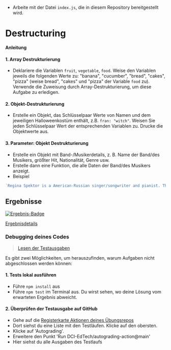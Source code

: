 * Arbeite mit der Datei `index.js`, die in diesem Repository bereitgestellt wird.

# Destructuring

**Anleitung**
#### 1. Array Destrukturierung
* Deklariere die Variablen `fruit`, `vegetable`, `food`. Weise den Variablen jeweils die folgenden Werte zu: "banana", "cucumber", "bread", "cakes", "pizza" (weise bread", "cakes" und "pizza" der Variable `food` zu). Verwende die Zuweisung durch Array-Destrukturierung, um diese Aufgabe zu erledigen.

#### 2. Objekt-Destrukturierung
* Erstelle ein Objekt, das Schlüsselpaar Werte von Namen und dem jeweiligen Halloweenkostüm enthält, z.B. `fran: "witch"`.   Weisen Sie jeden Schlüsselpaar Wert der entsprechenden Variablen zu. Drucke die Objektwerte aus.

#### 3. Parameter: Objekt Destrukturierung
* Erstelle ein Objekt mit Band-/Musikerdetails, z. B. Name der Band/des Musikers, größter Hit, Nationalität, Genre usw.
* Erstelle dann eine Funktion, die alle Daten der Band/des Musikers anzeigt.
* Beispiel
```javascript
`Regina Spektor is a American-Russian singer/songwriter and pianist. The musician sings indie-pop and their greatest hit is "Us"`.
```

[//]: # (autograding info start)
## Ergebnisse
  [![Ergebnis-Badge](../../blob/badges/.github/badges/autograding/badge.svg)](https://github.com/DigitalCareerInstitute/PB-datastructure-destructuring/actions)
  
  [Ergebnisdetails](https://github.com/DigitalCareerInstitute/PB-datastructure-destructuring/actions)
  
  ### Debugging deines Codes
  > [Lesen der Testausgaben](https://github.com/DCI-EdTech/autograding-setup/wiki/Reading-test-outputs)
  
  Es gibt zwei Möglichkeiten, um herauszufinden, warum Aufgaben nicht abgeschlossen werden können:
  #### 1. Tests lokal ausführen
  - Führe `npm install` aus
  - Führe `npm test` im Terminal aus. Du wirst sehen, wo deine Lösung vom erwarteten Ergebnis abweicht.
  
  #### 2. Überprüfen der Testausgabe auf GitHub
  - Gehe auf die [Registerkarte Aktionen deines Übungsrepos](https://github.com/DigitalCareerInstitute/PB-datastructure-destructuring/actions)
  - Dort siehst du eine Liste mit den Testläufen. Klicke auf den obersten.
  - Klicke auf 'Autograding'.
  - Erweitere den Punkt 'Run DCI-EdTech/autograding-action@main'
  - Hier siehst du alle Ausgaben des Testlaufs

[//]: # (autograding info end)
